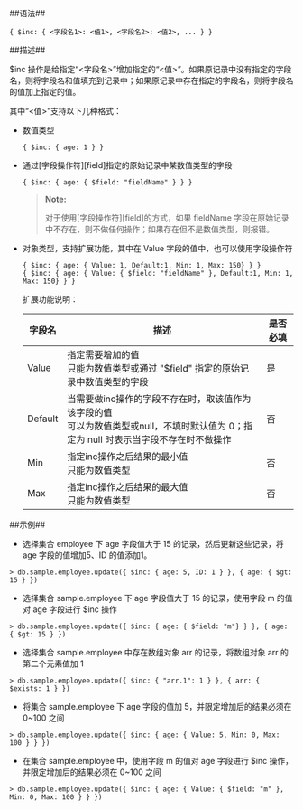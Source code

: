 
##语法##

```lang-json
{ $inc: { <字段名1>: <值1>, <字段名2>: <值2>, ... } }
```

##描述##

$inc 操作是给指定“<字段名>”增加指定的“<值>”。如果原记录中没有指定的字段名，则将字段名和值填充到记录中；如果原记录中存在指定的字段名，则将字段名的值加上指定的值。

其中“<值>”支持以下几种格式：

- 数值类型

  ```lang-json
  { $inc: { age: 1 } }
  ```
- 通过[字段操作符][field]指定的原始记录中某数值类型的字段

  ```lang-json
  { $inc: { age: { $field: "fieldName" } } }
  ```

  >**Note:**
  >
  > 对于使用[字段操作符][field]的方式，如果 fieldName 字段在原始记录中不存在，则不做任何操作；如果存在但不是数值类型，则报错。
  
- 对象类型，支持扩展功能，其中在 Value 字段的值中，也可以使用字段操作符

  ```lang-json
  { $inc: { age: { Value: 1, Default:1, Min: 1, Max: 150} } }
  { $inc: { age: { Value: { $field: "fieldName" }, Default:1, Min: 1, Max: 150} } }
  ```

  扩展功能说明：

  | 字段名 | 描述 |是否必填|
  | -------| -----|--------|
  | Value  | 指定需要增加的值 <br> 只能为数值类型或通过 "$field" 指定的原始记录中数值类型的字段 |是|
  | Default| 当需要做inc操作的字段不存在时，取该值作为该字段的值 <br> 可以为数值类型或null，不填时默认值为 0；指定为 null 时表示当字段不存在时不做操作 |否|
  | Min    | 指定inc操作之后结果的最小值 <br> 只能为数值类型 |否|
  | Max    | 指定inc操作之后结果的最大值 <br> 只能为数值类型 |否|

##示例##

* 选择集合 employee 下 age 字段值大于 15 的记录，然后更新这些记录，将 age 字段的值增加5、ID 的值添加1。

 ```lang-javascript
 > db.sample.employee.update({ $inc: { age: 5, ID: 1 } }, { age: { $gt: 15 } })
 ```

* 选择集合 sample.employee 下 age 字段值大于 15 的记录，使用字段 m 的值对 age 字段进行 $inc 操作

 ```lang-javascript
 > db.sample.employee.update({ $inc: { age: { $field: "m"} } }, { age: { $gt: 15 } })
 ```

* 选择集合 sample.employee 中存在数组对象 arr 的记录，将数组对象 arr 的第二个元素值加 1

 ```lang-javascript
 > db.sample.employee.update({ $inc: { "arr.1": 1 } }, { arr: { $exists: 1 } })
 ```

* 将集合 sample.employee 下 age 字段的值加 5，并限定增加后的结果必须在 0~100 之间

 ```lang-javascript
 > db.sample.employee.update({ $inc: { age: { Value: 5, Min: 0, Max: 100 } } })
 ```

* 在集合 sample.employee 中，使用字段 m 的值对 age 字段进行 $inc 操作，并限定增加后的结果必须在 0~100 之间

 ```lang-javascript
 > db.sample.employee.update({ $inc: { age: { Value: { $field: "m" }, Min: 0, Max: 100 } } })
 ```



[^_^]:
     本文使用的所有引用及链接
[field]:manual/Manual/Operator/Field_Operator/field.md
